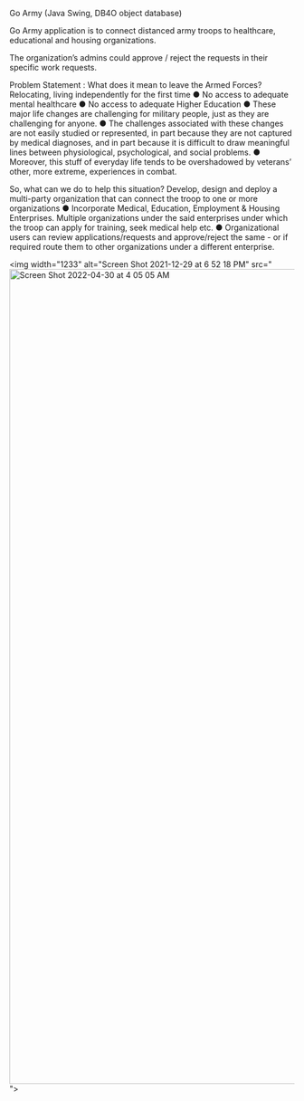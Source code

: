 Go Army (Java Swing, DB4O object database)

Go Army application is to connect distanced army troops to healthcare, educational and housing organizations.

The organization’s admins could approve / reject the requests in their specific work requests.

Problem Statement : 
What does it mean to leave the Armed Forces?
Relocating, living independently for the first time
● No access to adequate mental healthcare
● No access to adequate Higher Education
● These major life changes are challenging for military people, just as they are challenging for anyone.
● The challenges associated with these changes are not easily studied or represented, in part because they are not captured by medical diagnoses, and in part because it is difficult to draw meaningful lines between physiological, psychological, and social problems.
● Moreover, this stuff of everyday life tends to be overshadowed by veterans’ other, more extreme, experiences in combat.

So, what can we do to help this situation?
Develop, design and deploy a multi-party organization that can connect the troop to one or more organizations
● Incorporate Medical, Education, Employment & Housing Enterprises. Multiple organizations under the said enterprises under which the troop can apply for training, seek medical help etc.
● Organizational users can review applications/requests and approve/reject the same - or if required route them to other organizations under a different enterprise.


<img width="1233" alt="Screen Shot 2021-12-29 at 6 52 18 PM" src="<img width="1440" alt="Screen Shot 2022-04-30 at 4 05 05 AM" src="https://user-images.githubusercontent.com/90488975/166097474-62cf48b8-2ef7-4f40-a411-25b9881ab336.png">
">
